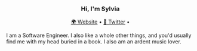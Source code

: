 <h3 align="center"> Hi, I'm Sylvia </h3>
<p align="center">
  <a href="https://sylviaengmann.com">🌍 Website</a> •
  <a href="https://twitter.com/SylviaEngmann">📱 Twitter</a> •
</p>

I am a Software Engineer.
I also like a whole other things, and you'd usually find me with my head buried in a book. 
I also am an ardent music lover.
